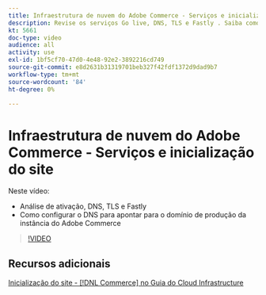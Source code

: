 ```yaml
---
title: Infraestrutura de nuvem do Adobe Commerce - Serviços e inicialização do site
description: Revise os serviços Go live, DNS, TLS e Fastly . Saiba como configurar o DNS para apontar para o domínio de produção da instância do Adobe Commerce.
kt: 5661
doc-type: video
audience: all
activity: use
exl-id: 1bf5cf70-47d0-4e48-92e2-3892216cd749
source-git-commit: e8d2631b31319701beb327f42fdf1372d9dad9b7
workflow-type: tm+mt
source-wordcount: '84'
ht-degree: 0%

---
```


# Infraestrutura de nuvem do Adobe Commerce - Serviços e inicialização do site

Neste vídeo:

- Análise de ativação, DNS, TLS e Fastly
- Como configurar o DNS para apontar para o domínio de produção da instância do Adobe Commerce

>[!VIDEO](https://video.tv.adobe.com/v/35697?quality=12&learn=on)

## Recursos adicionais

[Inicialização do site - [!DNL Commerce] no Guia do Cloud Infrastructure](https://experienceleague.adobe.com/docs/commerce-cloud-service/user-guide/launch/overview.html)
